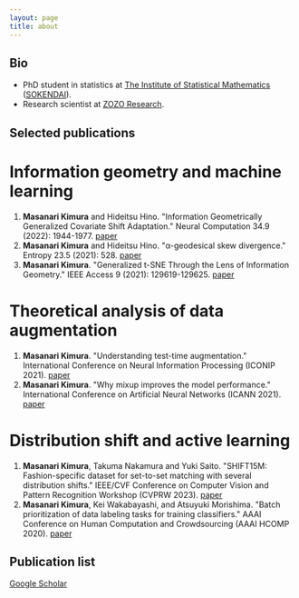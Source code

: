 ```yaml
---
layout: page
title: about
---
```


## Bio

- PhD student in statistics at [The Institute of Statistical Mathematics](https://www.ism.ac.jp/index_e.html) ([SOKENDAI](https://www.soken.ac.jp/en/prog/stat/)).
- Research scientist at [ZOZO Research](https://research.zozo.com/).

## Selected publications

# Information geometry and machine learning

1. **Masanari Kimura** and Hideitsu Hino. "Information Geometrically Generalized Covariate Shift Adaptation." Neural Computation 34.9 (2022): 1944-1977. [paper](https://direct.mit.edu/neco/article-abstract/34/9/1944/112381/Information-Geometrically-Generalized-Covariate?redirectedFrom=fulltext)
2. **Masanari Kimura** and Hideitsu Hino. "α-geodesical skew divergence." Entropy 23.5 (2021): 528. [paper](https://www.mdpi.com/1099-4300/23/5/528)
3. **Masanari Kimura**. "Generalized t-SNE Through the Lens of Information Geometry." IEEE Access 9 (2021): 129619-129625. [paper](https://ieeexplore.ieee.org/abstract/document/9540693/)

# Theoretical analysis of data augmentation
1. **Masanari Kimura**. "Understanding test-time augmentation." International Conference on Neural Information Processing (ICONIP 2021). [paper](https://link.springer.com/chapter/10.1007/978-3-030-92185-9_46)
2. **Masanari Kimura**. "Why mixup improves the model performance." International Conference on Artificial Neural Networks (ICANN 2021). [paper](https://link.springer.com/chapter/10.1007/978-3-030-86340-1_22)

# Distribution shift and active learning
1. **Masanari Kimura**, Takuma Nakamura and Yuki Saito. "SHIFT15M: Fashion-specific dataset for set-to-set matching with several distribution shifts." IEEE/CVF Conference on Computer Vision and Pattern Recognition Workshop (CVPRW 2023). [paper](https://openaccess.thecvf.com/content/CVPR2023W/CVFAD/papers/Kimura_SHIFT15M_Fashion-Specific_Dataset_for_Set-to-Set_Matching_With_Several_Distribution_Shifts_CVPRW_2023_paper.pdf)
2. **Masanari Kimura**, Kei Wakabayashi, and Atsuyuki Morishima. "Batch prioritization of data labeling tasks for training classifiers." AAAI Conference on Human Computation and Crowdsourcing (AAAI HCOMP 2020). [paper](https://ojs.aaai.org/index.php/HCOMP/article/view/7476)

## Publication list

[Google Scholar](https://scholar.google.co.jp/citations?view_op=list_works&hl=en&hl=en&user=bPRGC8gAAAAJ)

<!-- Google tag (gtag.js) -->
<script async src="https://www.googletagmanager.com/gtag/js?id=G-0XCJJ5R42B"></script>
<script>
  window.dataLayer = window.dataLayer || [];
  function gtag(){dataLayer.push(arguments);}
  gtag('js', new Date());

  gtag('config', 'G-0XCJJ5R42B');
</script>
